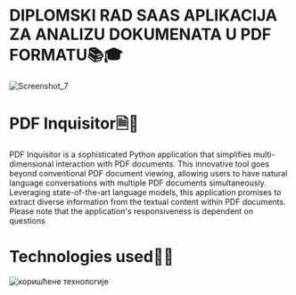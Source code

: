 # DIPLOMSKI RAD SAAS APLIKACIJA ZA ANALIZU DOKUMENATA U PDF FORMATU📚🎓
![Screenshot_7](https://github.com/Rale01/DIPLOMSKI_SAAS_APLIKACIJA_ZA-ANALIZU_DOKUMENATA_U_PDF_FORMATU/assets/117539174/6a0d1981-8db2-45be-b300-83e00c3536d3)

# PDF Inquisitor🗎🔎

PDF Inquisitor is a sophisticated Python application that simplifies multi-dimensional interaction with PDF documents. This innovative tool goes beyond conventional PDF document viewing, allowing users to have natural language conversations with multiple PDF documents simultaneously. Leveraging state-of-the-art language models, this application promises to extract diverse information from the textual content within PDF documents.
Please note that the application's responsiveness is dependent on questions

# Technologies used🧑‍💻

![коришћене технологије](https://github.com/Rale01/DIPLOMSKI_SAAS_APLIKACIJA_ZA-ANALIZU_DOKUMENATA_U_PDF_FORMATU/assets/117539174/6e86c5bb-77ce-4c3e-a224-c608be4bf36d)
